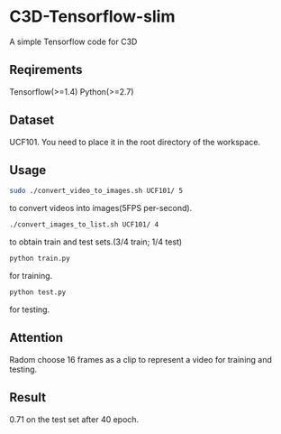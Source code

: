 # C3D-Tensorflow-slim
A simple Tensorflow code for C3D
## Reqirements
Tensorflow(>=1.4)
Python(>=2.7)
## Dataset
UCF101. You need to place it in the root directory of the workspace.
## Usage
```Bash
sudo ./convert_video_to_images.sh UCF101/ 5
```
to convert videos into images(5FPS per-second).
```Bash
./convert_images_to_list.sh UCF101/ 4
```
to obtain train and test sets.(3/4 train; 1/4 test)
```Bash
python train.py
```
for training.
```Bash
python test.py
```
for testing.
## Attention
Radom choose 16 frames as a clip to represent a video for training and testing.
## Result
0.71 on the test set after 40 epoch.
